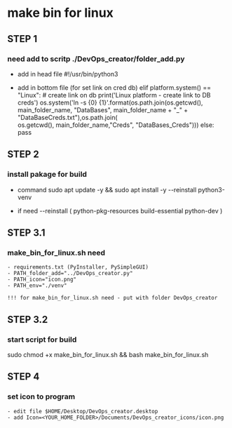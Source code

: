 # make bin for linux 

## STEP 1
### need add to scritp ./DevOps_creator/folder_add.py
- add in head file 
    #!/usr/bin/python3  

- add in bottom file (for set link on cred db)
    elif platform.system() == "Linux":
        # create link on db
        print('Linux platform - create link to DB creds')
        os.system('ln -s {0} {1}'.format(os.path.join(os.getcwd(), main_folder_name, "DataBases",  main_folder_name + "_" + "DataBaseCreds.txt"),os.path.join( \
        os.getcwd(), main_folder_name,"Creds", "DataBases_Creds")))
        else:
            pass

## STEP 2
### install pakage for build
- command 
    sudo apt update -y && sudo apt install -y --reinstall python3-venv 
    
- if need --reinstall ( python-pkg-resources build-essential python-dev )

## STEP 3.1
### make_bin_for_linux.sh need
    - requirements.txt (PyInstaller, PySimpleGUI)
    - PATH_folder_add="../DevOps_creator.py"
    - PATH_icon="icon.png"
    - PATH_env="./venv"

    !!! for make_bin_for_linux.sh need - put with folder DevOps_creator

## STEP 3.2
### start script for build 
sudo chmod +x make_bin_for_linux.sh && bash make_bin_for_linux.sh

## STEP 4 
### set icon to program
    - edit file $HOME/Desktop/DevOps_creator.desktop 
    - add Icon=<YOUR_HOME_FOLDER>/Documents/DevOps_creator_icons/icon.png